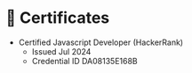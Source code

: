 # 🥇 Certificates
- Certified Javascript Developer (HackerRank)
  - Issued Jul 2024
  - Credential ID DA08135E168B